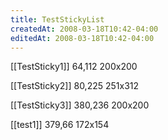 ```yaml
---
title: TestStickyList
createdAt: 2008-03-18T10:42-04:00
editedAt: 2008-03-18T10:42-04:00
---
```


[[TestSticky1]] 64,112 200x200

[[TestSticky2]] 80,225 251x312

[[TestSticky3]] 380,236 200x200

[[test1]] 379,66 172x154


